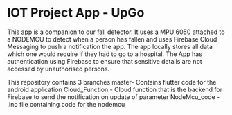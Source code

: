 # IOT Project App - UpGo

This app is a companion to our fall detector. It uses a MPU 6050 attached to a NODEMCU to detect when a person has fallen and uses Firebase Cloud Messaging to push a notification the app. The app locally stores all data which one would require if they had to go to a hospital. The App has authentication using Firebase to ensure that sensitive details are not accessed by unauthorised persons.

This repository contains 3 branches
master- Contains flutter code for the android application
Cloud_Function - Cloud function that is the backend for Firebase to send the notification on update of parameter
NodeMcu_code - .ino file containing code for the nodemcu
